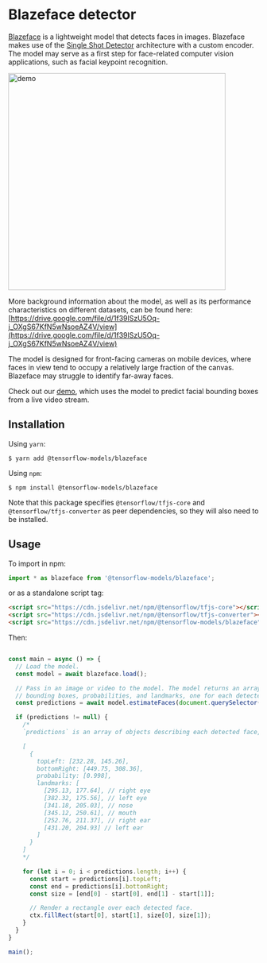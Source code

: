 # Blazeface detector

[Blazeface](https://arxiv.org/abs/1907.05047) is a lightweight model that detects faces in images. Blazeface makes use of the [Single Shot Detector](https://arxiv.org/abs/1512.02325) architecture with a custom encoder. The model may serve as a first step for face-related computer vision applications, such as facial keypoint recognition.

<img src="demo/demo.gif" alt="demo" style="width: 437px;"/>

More background information about the model, as well as its performance characteristics on different datasets, can be found here: [https://drive.google.com/file/d/1f39lSzU5Oq-j_OXgS67KfN5wNsoeAZ4V/view](https://drive.google.com/file/d/1f39lSzU5Oq-j_OXgS67KfN5wNsoeAZ4V/view)

The model is designed for front-facing cameras on mobile devices, where faces in view tend to occupy a relatively large fraction of the canvas. Blazeface may struggle to identify far-away faces.

Check out our [demo](https://storage.googleapis.com/tfjs-models/demos/blazeface/index.html), which uses the model to predict facial bounding boxes from a live video stream.

## Installation

Using `yarn`:

    $ yarn add @tensorflow-models/blazeface

Using `npm`:

    $ npm install @tensorflow-models/blazeface

Note that this package specifies `@tensorflow/tfjs-core` and `@tensorflow/tfjs-converter` as peer dependencies, so they will also need to be installed.

## Usage

To import in npm:

```js
import * as blazeface from '@tensorflow-models/blazeface';
```

or as a standalone script tag:

```html
<script src="https://cdn.jsdelivr.net/npm/@tensorflow/tfjs-core"></script>
<script src="https://cdn.jsdelivr.net/npm/@tensorflow/tfjs-converter"></script>
<script src="https://cdn.jsdelivr.net/npm/@tensorflow-models/blazeface"></script>
```

Then:

```js

const main = async () => {
  // Load the model.
  const model = await blazeface.load();

  // Pass in an image or video to the model. The model returns an array of
  // bounding boxes, probabilities, and landmarks, one for each detected face.
  const predictions = await model.estimateFaces(document.querySelector("img"));

  if (predictions != null) {
    /*
    `predictions` is an array of objects describing each detected face, for example:

    [
      {
        topLeft: [232.28, 145.26],
        bottomRight: [449.75, 308.36],
        probability: [0.998],
        landmarks: [
          [295.13, 177.64], // right eye
          [382.32, 175.56], // left eye
          [341.18, 205.03], // nose
          [345.12, 250.61], // mouth
          [252.76, 211.37], // right ear
          [431.20, 204.93] // left ear
        ]
      }
    ]
    */

    for (let i = 0; i < predictions.length; i++) {
      const start = predictions[i].topLeft;
      const end = predictions[i].bottomRight;
      const size = [end[0] - start[0], end[1] - start[1]];

      // Render a rectangle over each detected face.
      ctx.fillRect(start[0], start[1], size[0], size[1]);
    }
  }
}

main();

```
